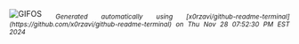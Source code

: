 <div align="justify">
<picture>
    <source media="(prefers-color-scheme: dark)" srcset="https://i.ibb.co/qnqbhsg/output-gif.gif">
    <source media="(prefers-color-scheme: light)" srcset="https://i.ibb.co/qnqbhsg/output-gif.gif">
    <img alt="GIFOS" src="https://i.ibb.co/qnqbhsg/output-gif.gif">
</picture>
<sub><i>Generated automatically using [x0rzavi/github-readme-terminal](https://github.com/x0rzavi/github-readme-terminal) on Thu Nov 28 07:52:30 PM EST 2024</i></sub>
</div>

<!--  -->